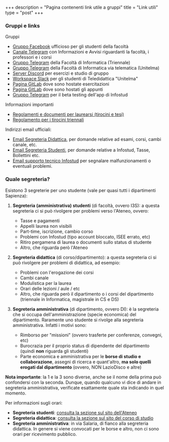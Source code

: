 +++
description = "Pagina contenenti link utile a gruppi"
title = "Link utili"
type = "post"
+++

### Gruppi e links

Gruppi

* [Gruppo Facebook](https://m.facebook.com/groups/informaticasapienza) ufficioso per gli studenti della facoltà
* [Canale Telegram](https://t.me/sapienzafeed) con Informazioni e Avvisi riguardanti la facoltà, i professori e i corsi
* [Gruppo Telegram](https://t.me/sapienzainformatica) della Facoltà di Informatica (Triennale)
* [Gruppo Telegram](https://t.me/InformaticaSapienzaTeledidattica) della Facoltà di Informatica via telematica (Unitelma)
* [Server Discord](https://discord.gg/YxENrKk) per esercizi e studio di gruppo
* [Workspace Slack](https://ecssap.slack.com/) per gli studenti di Teledidattica "Unitelma"
* [Pagina GitLab](https://gitlab.com/sapienzastudents/exercises) dove sono hostate esercitazioni
* [Pagina GitLab](https://gitlab.com/sapienzastudents/papers) dove sono hostati gli appunti
* [Gruppo Telegram](https://t.me/infostudapp) per il beta testing dell'app di Infostud

Informazioni importanti

* [Regolamenti e documenti per laurearsi (tirocini e tesi)](https://www.studiareinformatica.uniroma1.it/laurearsi)
* [Regolamento per i tirocini triennali](https://www.studiareinformatica.uniroma1.it/laurearsi/regolamento-tirocinio)

Indirizzi email ufficiali:

* [Email Segreteria Didattica](mailto:segr.didattica@di.uniroma1.it), per domande relative ad esami, corsi, cambi canale, etc.
* [Email Segreteria Studenti](mailto:segrstudenti.I3S@uniroma1.it), per domande relative a Infostud, Tasse, Bollettini etc.
* [Email supporto tecnico Infostud](mailto:infostud@uniroma1.it) per segnalare malfunzionamenti o eventuali problemi.

### Quale segreteria?

Esistono 3 segreterie per uno studente (vale per quasi tutti i dipartimenti Sapienza):

1. **Segreteria (amministrativa) studenti** (di facoltà, ovvero I3S): a questa segreteria ci si può rivolgere per problemi verso l'Ateneo, ovvero:
   - Tasse e pagamenti
   - Appelli laurea non visibili
   - Part-time, iscrizione, cambio corso
   - Problemi con Infostud (tipo account bloccato, ISEE errato, etc)
   - Ritiro pergamena di laurea o documenti sullo status di studente
   - Altro, che riguarda però l'Ateneo

2. **Segreteria didattica** (di corso/dipartimento): a questa segreteria ci si può rivolgere per problemi di didattica, ad esempio:
   - Problemi con l'erogazione dei corsi
   - Cambi canale
   - Modulistica per la laurea
   - Orari delle lezioni / aule / etc
   - Altro, che riguarda però il dipartimento o i corsi del dipartimento (triennale in Informatica, magistrale in CS e DS)

3. **Segreteria amministrativa** (di dipartimento, ovvero DI): è la segreteria che si occupa dell'amministrazione (specie economica) del dipartimento. Raramente uno studente si rivolge alla segreteria amministrativa. Infatti i motivi sono:
   - Rimborso per "missioni" (ovvero trasferte per conferenze, convegni, etc)
   - Burocrazia per il proprio status di dipendente del dipartimento (quindi **non** riguarda gli studenti)
   - Parte economica e amministrativa per le **borse di studio e collaborazione**, assegni di ricerca e quant'altro, **ma solo quelli erogati dal dipartimento** (ovvero, NON LazioDisco e altre)

**Nota importante**: la 1 e la 3 sono diverse, anche se il nome della prima può confondersi con la seconda. Dunque, quando qualcuno vi dice di andare in segreteria amministrativa, verificate esattamente quale sta indicando in quel momento.

Per informazioni sugli orari:

- **Segreteria studenti**: [consulta la sezione sul sito dell'Ateneo](https://www.uniroma1.it/it/pagina/segreteria-di-ingegneria-dellinformazione-informatica-e-statistica)
- **Segreteria didattica**: [consulta la sezione sul sito del corso di studio](https://www.studiareinformatica.uniroma1.it/segreteria-didattica)
- **Segreteria amministrativa**: in via Salaria, di fianco alla segreteria didattica. In genere si viene convocati per le borse e altro, non ci sono orari per ricevimento pubblico.

